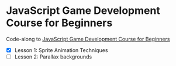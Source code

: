 # JavaScript Game Development Course for Beginners

Code-along to [JavaScript Game Development Course for Beginners](https://youtu.be/GFO_txvwK_c)

- [x] Lesson 1: Sprite Animation Techniques
- [ ] Lesson 2: Parallax backgrounds